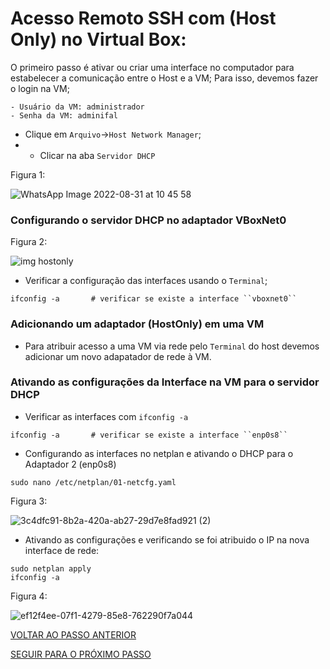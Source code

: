 # Acesso Remoto SSH com (Host Only) no Virtual Box:

O primeiro passo é ativar ou criar uma interface no computador para estabelecer a comunicação entre o Host e a VM;
Para isso, devemos fazer o login na VM;

```shell
- Usuário da VM: administrador
- Senha da VM: adminifal
```

* Clique em ``Arquivo``->``Host Network Manager``;
* * Clicar na aba ``Servidor DHCP``

Figura 1: 

![WhatsApp Image 2022-08-31 at 10 45 58](https://user-images.githubusercontent.com/103062837/187696296-59073236-b113-4045-83b7-f1c27414d1e0.jpeg)


### Configurando o servidor DHCP no adaptador VBoxNet0

Figura 2:

![img hostonly](https://user-images.githubusercontent.com/103062837/187699980-e3916248-ad4a-49ae-b9c2-0c001e56c284.jpeg)


* Verificar a configuração das interfaces usando o ``Terminal``;

```shell
ifconfig -a       # verificar se existe a interface ``vboxnet0``
```

### Adicionando um adaptador (HostOnly) em uma VM

* Para atribuir acesso a uma VM via rede pelo ``Terminal`` do host devemos adicionar um novo adapatador de rede à VM.

### Ativando as configurações da Interface na VM para o servidor DHCP

* Verificar as interfaces com ``ifconfig -a``

```shell
ifconfig -a       # verificar se existe a interface ``enp0s8``
```

* Configurando as interfaces no netplan e ativando o DHCP para o Adaptador 2 (enp0s8)

```shell
sudo nano /etc/netplan/01-netcfg.yaml
```
Figura 3: 

![3c4dfc91-8b2a-420a-ab27-29d7e8fad921 (2)](https://user-images.githubusercontent.com/103062837/187697733-5bcb92b5-012f-445b-8e6b-7695b6b2e64b.jpeg)



* Ativando as configurações e verificando se foi atribuido o IP na nova interface de rede:

```shell
sudo netplan apply
ifconfig -a
```
Figura 4:

![ef12f4ee-07f1-4279-85e8-762290f7a044](https://user-images.githubusercontent.com/103062837/187697894-ffc93842-33f0-489b-8de8-64c29edc9178.jpeg)


[VOLTAR AO PASSO ANTERIOR](https://github.com/laurargs/RedeApolo/blob/main/RedeApolo-main/RedeApolo-main/2%20-%20Roteiro%20SSH-Server.md)

[SEGUIR PARA O PRÓXIMO PASSO](https://github.com/laurargs/RedeApolo/blob/main/RedeApolo-main/RedeApolo-main/4%20-%20Configura%C3%A7%C3%A3o%20est%C3%A1tica%20de%20Nomes.md)

